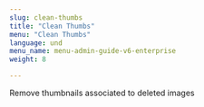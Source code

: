 ```yaml
---
slug: clean-thumbs
title: "Clean Thumbs"
menu: "Clean Thumbs"
language: und
menu_name: menu-admin-guide-v6-enterprise
weight: 8

---
```


 Remove thumbnails associated to deleted images




